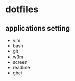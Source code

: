 dotfiles
========

applications setting
--------------------

* vim
* bash
* git
* w3m
* screen
* readline
* ghci
